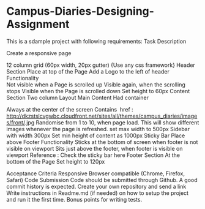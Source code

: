 # Campus-Diaries-Designing-Assignment
This is a sdample project with following requirements:
Task Description

Create a responsive page

12 column grid (60px width, 20px gutter) {Use any css framework}
Header Section
Place at top of the Page
Add a Logo to the left of header
Functionality  
Not visible when a Page is scrolled up
Visible again, when the scrolling stops
Visible when the Page is scrolled down
Set height to 60px
Content Section
Two column Layout
Main Content 
Had container <div class=”img-wrapper”>
Always at the center of the screen
Contains <img>
href : http://dkzstslcvgwbc.cloudfront.net/sites/all/themes/campus_diaries/images/front/<number>.jpg
Randomise <number> from 1 to 10, when page load. This will show different images whenever the page is refreshed.
set max width to 500px
Sidebar with width 300px
Set min height of content as 1000px
Sticky Bar
Place above Footer
Functionality
Sticks at the bottom of screen when footer is not visible on viewport
Sits just above the footer, when footer is visible on viewport
Reference : Check the sticky bar here
Footer Section
At the bottom of the Page
Set height to 120px


Acceptance Criteria
Responsive
Browser compatible (Chrome, Firefox, Safari)
Code Submission
Code should be submitted through Github. A good commit history is expected. Create your own repository and send a link
Write instructions in Readme.md (if needed) on how to setup the project and run it the first time.
Bonus points for writing tests.

